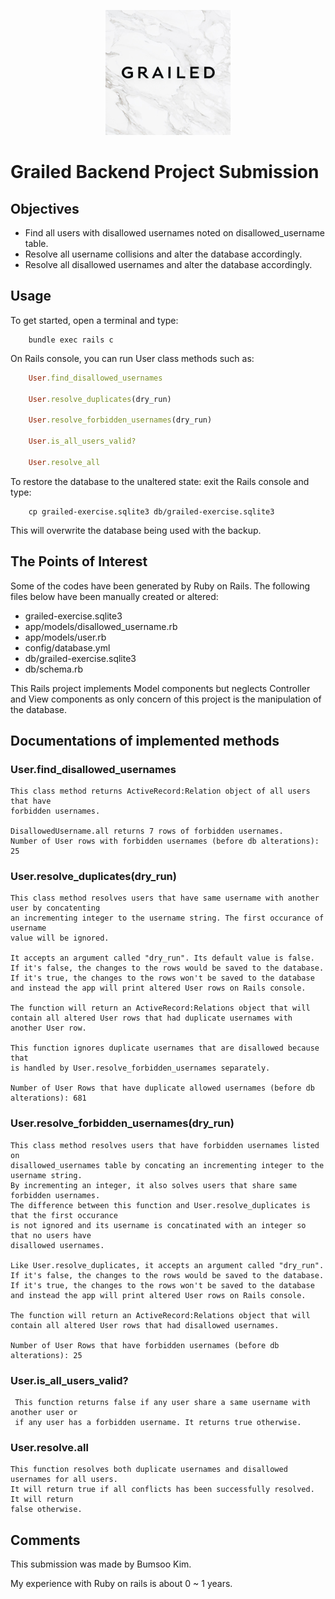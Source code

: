 <p align="center">
  <img width="200" height="200" src="https://raw.githubusercontent.com/bkim3395/grailed_backend/master/app/assets/images/grailed_image.jpeg">
</p>

# Grailed Backend Project Submission

## Objectives
+ Find all users with disallowed usernames noted on disallowed_username table.
+ Resolve all username collisions and alter the database accordingly.
+ Resolve all disallowed usernames and alter the database accordingly.

## Usage

To get started, open a terminal and type:

``` 
    bundle exec rails c
```

On Rails console, you can run User class methods such as:

``` Ruby
    User.find_disallowed_usernames

    User.resolve_duplicates(dry_run)

    User.resolve_forbidden_usernames(dry_run)

    User.is_all_users_valid?

    User.resolve_all

```

To restore the database to the unaltered state: exit the Rails console and type:

```
    cp grailed-exercise.sqlite3 db/grailed-exercise.sqlite3
```

This will overwrite the database being used with the backup.


## The Points of Interest

Some of the codes have been generated by Ruby on Rails. The following files below have been manually created or altered:

+ grailed-exercise.sqlite3
+ app/models/disallowed_username.rb
+ app/models/user.rb
+ config/database.yml
+ db/grailed-exercise.sqlite3
+ db/schema.rb

This Rails project implements Model components but neglects Controller and View components as only concern of this project is the manipulation of the database.

## Documentations of implemented methods

### User.find_disallowed_usernames

    This class method returns ActiveRecord:Relation object of all users that have
    forbidden usernames.

    DisallowedUsername.all returns 7 rows of forbidden usernames.
    Number of User rows with forbidden usernames (before db alterations): 25

### User.resolve_duplicates(dry_run)

    This class method resolves users that have same username with another user by concatenting 
    an incrementing integer to the username string. The first occurance of username
    value will be ignored.

    It accepts an argument called "dry_run". Its default value is false. 
    If it's false, the changes to the rows would be saved to the database. 
    If it's true, the changes to the rows won't be saved to the database
    and instead the app will print altered User rows on Rails console.

    The function will return an ActiveRecord:Relations object that will
    contain all altered User rows that had duplicate usernames with another User row.

    This function ignores duplicate usernames that are disallowed because that
    is handled by User.resolve_forbidden_usernames separately. 

    Number of User Rows that have duplicate allowed usernames (before db alterations): 681

### User.resolve_forbidden_usernames(dry_run)

    This class method resolves users that have forbidden usernames listed on
    disallowed_usernames table by concating an incrementing integer to the username string.
    By incrementing an integer, it also solves users that share same forbidden usernames.
    The difference between this function and User.resolve_duplicates is that the first occurance
    is not ignored and its username is concatinated with an integer so that no users have 
    disallowed usernames.   

    Like User.resolve_duplicates, it accepts an argument called "dry_run".
    If it's false, the changes to the rows would be saved to the database. 
    If it's true, the changes to the rows won't be saved to the database
    and instead the app will print altered User rows on Rails console.

    The function will return an ActiveRecord:Relations object that will
    contain all altered User rows that had disallowed usernames.

    Number of User Rows that have forbidden usernames (before db alterations): 25

### User.is_all_users_valid?

     This function returns false if any user share a same username with another user or
     if any user has a forbidden username. It returns true otherwise.

### User.resolve.all

    This function resolves both duplicate usernames and disallowed usernames for all users.
    It will return true if all conflicts has been successfully resolved. It will return
    false otherwise.

## Comments

This submission was made by Bumsoo Kim.

My experience with Ruby on rails is about 0 ~ 1 years.